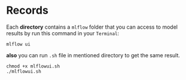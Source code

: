 # Records

Each **directory** contains a `mlflow` folder that you can access to model results by run this command in your `Terminal`:

    mlflow ui

**also** you can run `.sh` file in mentioned directory to get the same result.

    chmod +x mlflowui.sh
    ./mlflowui.sh
